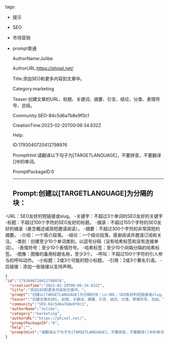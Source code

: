   tags: 
- 提示
- SEO
- 市场营销
- prompt普通

  AuthorName:Julibe

  AuthorURL:https://phixel.net/

  Title:添加SEO和更多内容到文章中。

  Category:marketing

  Teaser:创建文章的URL、标题、关键词、摘要、引言、结论、分类、表情符号、总结。

  Community:SEO-84c5d6a7b8e9f0c1

  CreationTime:2023-02-20T00:06:34.832Z

  Help:

  ID:1793040720412798976

  PromptHint:请翻译以下句子为[TARGETLANGUAGE]，不要拼音，不要翻译[]中的单词。

  PromptPackageID:0

  ---

  ## Prompt:创建以[TARGETLANGUAGE]为分隔的块：
-URL：SEO友好的短链接或slug。
-关键字：不超过3个单词的SEO友好的关键字
-标题：不超过100个字符的SEO友好的标题。
-摘录：不超过155个字符的SEO友好的摘录（悬念概述或简短邀请阅读）。
-摘要：不超过300个字符的非常简短的摘要。
-介绍：一个简介段落。
-结论：一个结论段落，感谢阅读并邀请订阅和关注。
-类别：创建至少10个单词类别，以逗号分隔（没有哈希标签和没有连接单词）。
-表情符号：至少10个表情符号。
-哈希标签：至少10个间隔分隔的哈希标签。
-图像：图像的备用标题名称，至少3个。
-呼叫：不超过100个字符的引人参与的呼叫动作。
-小标题：2或3个可能的短小标题。
-引用：2或3个著名引语。
-后链接：添加一些链接以支持声明。

  ```json
  {
  "id":"1793040720412798976",
    "creationTime":"2023-02-20T00:06:34.832Z",
    "title":"添加SEO和更多内容到文章中。",
    "prompt":"创建以[TARGETLANGUAGE]为分隔的块：\n-URL：SEO友好的短链接或slug。\n-关键字：不超过3个单词的SEO友好的关键字\n-标题：不超过100个字符的SEO友好的标题。\n-摘录：不超过155个字符的SEO友好的摘录（悬念概述或简短邀请阅读）。\n-摘要：不超过300个字符的非常简短的摘要。\n-介绍：一个简介段落。\n-结论：一个结论段落，感谢阅读并邀请订阅和关注。\n-类别：创建至少10个单词类别，以逗号分隔（没有哈希标签和没有连接单词）。\n-表情符号：至少10个表情符号。\n-哈希标签：至少10个间隔分隔的哈希标签。\n-图像：图像的备用标题名称，至少3个。\n-呼叫：不超过100个字符的引人参与的呼叫动作。\n-小标题：2或3个可能的短小标题。\n-引用：2或3个著名引语。\n-后链接：添加一些链接以支持声明。",
    "teaser":"创建文章的URL、标题、关键词、摘要、引言、结论、分类、表情符号、总结。",
    "community":"SEO-84c5d6a7b8e9f0c1",
    "authorName":"Julibe",
    "category":"marketing",
    "authorURL":"https://phixel.net/",
    "promptPackageID":"0",
    "help":"",
    "promptHint":"请翻译以下句子为[TARGETLANGUAGE]，不要拼音，不要翻译[]中的单词。"
  }
  ```
